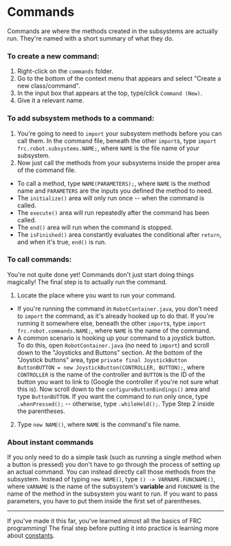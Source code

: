 # Commands

Commands are where the methods created in the subsystems are actually run. They're named with a short summary of what they do.

### To create a new command:
1. Right-click on the `commands` folder.
2. Go to the bottom of the context menu that appears and select "Create a new class/command".
3. In the input box that appears at the top, type/click `Command (New)`.
4. Give it a relevant name.

### To add subsystem methods to a command:
1. You're going to need to `import` your subsystem methods before you can call them. In the command file, beneath the other `import`s, type `import frc.robot.subsystems.NAME;`, where `NAME` is the file name of your subsystem.
2. Now just call the methods from your subsystems inside the proper area of the command file.
* To call a method, type `NAME(PARAMETERS);`, where `NAME` is the method name and `PARAMETERS` are the inputs you defined the method to need.
* The `initialize()` area will only run once -- when the command is called.
* The `execute()` area will run repeatedly after the command has been called.
* The `end()` area will run when the command is stopped.
* The `isFinished()` area constantly evaluates the conditional after `return`, and when it's true, `end()` is run.

### To call commands:
You're not quite done yet! Commands don't just start doing things magically! The final step is to actually run the command.

1. Locate the place where you want to run your command.

* If you're running the command in `RobotContainer.java`, you don't need to `import` the command, as it's already hooked up to do that. If you're running it somewhere else, beneath the other `import`s, type `import frc.robot.commands.NAME;`, where `NAME` is the name of the command.
* A common scenario is hooking up your command to a joystick button. To do this, open `RobotContainer.java` (no need to `import`) and scroll down to the "Joysticks and Buttons" section. At the bottom of the "Joystick buttons" area, type `private final JoystickButton ButtonBUTTON = new JoystickButton(CONTROLLER, BUTTON);`, where `CONTROLLER` is the name of the controller and `BUTTON` is the ID of the button you want to link to (Google the controller if you're not sure what this is). Now scroll down to the `configureButtonBindings()` area and type `ButtonBUTTON`. If you want the command to run only once, type `.whenPressed();` -- otherwise, type `.whileHeld();`. Type Step 2 inside the parentheses.

2. Type `new NAME()`, where `NAME` is the command's file name.

### About instant commands
If you only need to do a simple task (such as running a single method when a button is pressed) you don't have to go through the process of setting up an actual command. You can instead directly call those methods from the subsystem. Instead of typing `new NAME()`, type `() -> VARNAME.FUNCNAME()`, where `VARNAME` is the name of the subsystem's **variable** and `FUNCNAME` is the name of the method in the subsystem you want to run. If you want to pass parameters, you have to put them inside the first set of parentheses.

***

If you've made it this far, you've learned almost all the basics of FRC programming! The final step before putting it into practice is learning more about [constants](https://team2530.github.io/Documentation/programming/basics/07-Constants/).
